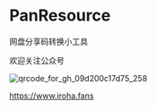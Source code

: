 # PanResource
网盘分享码转换小工具

欢迎关注公众号


![qrcode_for_gh_09d200c17d75_258](https://user-images.githubusercontent.com/17776331/114123221-770ac900-9924-11eb-9a99-e527e6266320.jpg)



https://www.iroha.fans


